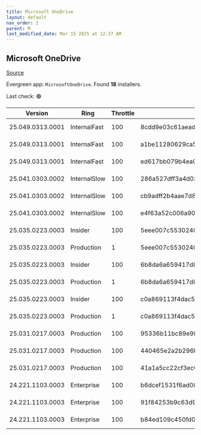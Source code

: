```yaml
---
title: Microsoft OneDrive
layout: default
nav_order: 2
parent: M
last_modified_date: Mar 15 2025 at 12:37 AM
---
```


## Microsoft OneDrive

[Source](https://onedrive.live.com/)

Evergreen app: `MicrosoftOneDrive`. Found **18** installers.

Last check: 🟢

| Version          | Ring         | Throttle | Sha256                                                           | Architecture | Type | URI                                                                                                                                                                  |
| ---------------- | ------------ | -------- | ---------------------------------------------------------------- | ------------ | ---- | -------------------------------------------------------------------------------------------------------------------------------------------------------------------- |
| 25.049.0313.0001 | InternalFast | 100      | 8cdd9e03c61aead56de0b9b1ea889418ddd9c0e0eba63fc82c44dfbb69aa6d1e | ARM64        | exe  | [https://oneclient.sfx.ms/Win/Installers/25.049.0313.0001/arm64/OneDriveSetup.exe](https://oneclient.sfx.ms/Win/Installers/25.049.0313.0001/arm64/OneDriveSetup.exe) |
| 25.049.0313.0001 | InternalFast | 100      | a1be11280629ca581994943be8eecfac71c3a750264f3425b0f80daa6c426709 | x64          | exe  | [https://oneclient.sfx.ms/Win/Installers/25.049.0313.0001/amd64/OneDriveSetup.exe](https://oneclient.sfx.ms/Win/Installers/25.049.0313.0001/amd64/OneDriveSetup.exe) |
| 25.049.0313.0001 | InternalFast | 100      | ed617bb079b4ea026e57e242606405925e5c3532c43fa42fc2854c38d1845637 | x86          | exe  | [https://oneclient.sfx.ms/Win/Installers/25.049.0313.0001/OneDriveSetup.exe](https://oneclient.sfx.ms/Win/Installers/25.049.0313.0001/OneDriveSetup.exe)             |
| 25.041.0303.0002 | InternalSlow | 100      | 286a527dff3a4d03983ae8f4e7126250b5bc98844e57ac7c60f450f0bbee1565 | ARM64        | exe  | [https://oneclient.sfx.ms/Win/Installers/25.041.0303.0002/arm64/OneDriveSetup.exe](https://oneclient.sfx.ms/Win/Installers/25.041.0303.0002/arm64/OneDriveSetup.exe) |
| 25.041.0303.0002 | InternalSlow | 100      | cb9adff2b4aae7d8331c303b26a568a3bd73e8544bea7dc1d4d18ee6acfd05ca | x64          | exe  | [https://oneclient.sfx.ms/Win/Installers/25.041.0303.0002/amd64/OneDriveSetup.exe](https://oneclient.sfx.ms/Win/Installers/25.041.0303.0002/amd64/OneDriveSetup.exe) |
| 25.041.0303.0002 | InternalSlow | 100      | e4f63a52c006a90217d29fc1e0a8cd7bcdd74c84c76b735234d65d81de9fa738 | x86          | exe  | [https://oneclient.sfx.ms/Win/Installers/25.041.0303.0002/OneDriveSetup.exe](https://oneclient.sfx.ms/Win/Installers/25.041.0303.0002/OneDriveSetup.exe)             |
| 25.035.0223.0003 | Insider      | 100      | 5eee007c5530240d842a1eb3d1508b1c09f1d8c2b7604d4945b6379d70c68c1d | ARM64        | exe  | [https://oneclient.sfx.ms/Win/Installers/25.035.0223.0003/arm64/OneDriveSetup.exe](https://oneclient.sfx.ms/Win/Installers/25.035.0223.0003/arm64/OneDriveSetup.exe) |
| 25.035.0223.0003 | Production   | 1        | 5eee007c5530240d842a1eb3d1508b1c09f1d8c2b7604d4945b6379d70c68c1d | ARM64        | exe  | [https://oneclient.sfx.ms/Win/Installers/25.035.0223.0003/arm64/OneDriveSetup.exe](https://oneclient.sfx.ms/Win/Installers/25.035.0223.0003/arm64/OneDriveSetup.exe) |
| 25.035.0223.0003 | Insider      | 100      | 6b8da6a659417d8ffa99924b17d56e16b6825d78fdd37ba8d2b227b00905d481 | x64          | exe  | [https://oneclient.sfx.ms/Win/Installers/25.035.0223.0003/amd64/OneDriveSetup.exe](https://oneclient.sfx.ms/Win/Installers/25.035.0223.0003/amd64/OneDriveSetup.exe) |
| 25.035.0223.0003 | Production   | 1        | 6b8da6a659417d8ffa99924b17d56e16b6825d78fdd37ba8d2b227b00905d481 | x64          | exe  | [https://oneclient.sfx.ms/Win/Installers/25.035.0223.0003/amd64/OneDriveSetup.exe](https://oneclient.sfx.ms/Win/Installers/25.035.0223.0003/amd64/OneDriveSetup.exe) |
| 25.035.0223.0003 | Insider      | 100      | c0a869113f4dac59750c40609323620777cbc4208208ade3e224cd5918711d11 | x86          | exe  | [https://oneclient.sfx.ms/Win/Installers/25.035.0223.0003/OneDriveSetup.exe](https://oneclient.sfx.ms/Win/Installers/25.035.0223.0003/OneDriveSetup.exe)             |
| 25.035.0223.0003 | Production   | 1        | c0a869113f4dac59750c40609323620777cbc4208208ade3e224cd5918711d11 | x86          | exe  | [https://oneclient.sfx.ms/Win/Installers/25.035.0223.0003/OneDriveSetup.exe](https://oneclient.sfx.ms/Win/Installers/25.035.0223.0003/OneDriveSetup.exe)             |
| 25.031.0217.0003 | Production   | 100      | 95336b11bc89e9f2cbb6fd320b8df274a8c5ec357b2cd29dd55b445df9dc75f8 | ARM64        | exe  | [https://oneclient.sfx.ms/Win/Installers/25.031.0217.0003/arm64/OneDriveSetup.exe](https://oneclient.sfx.ms/Win/Installers/25.031.0217.0003/arm64/OneDriveSetup.exe) |
| 25.031.0217.0003 | Production   | 100      | 440465e2a2b296bfb48dd37f837372478433515ca368644fbbb0a238f434e4fb | x64          | exe  | [https://oneclient.sfx.ms/Win/Installers/25.031.0217.0003/amd64/OneDriveSetup.exe](https://oneclient.sfx.ms/Win/Installers/25.031.0217.0003/amd64/OneDriveSetup.exe) |
| 25.031.0217.0003 | Production   | 100      | 41a1a5cc22cf3ec0be6e78dc8b528e4027e5087b0f44b5716423ff1bc6b39f0c | x86          | exe  | [https://oneclient.sfx.ms/Win/Installers/25.031.0217.0003/OneDriveSetup.exe](https://oneclient.sfx.ms/Win/Installers/25.031.0217.0003/OneDriveSetup.exe)             |
| 24.221.1103.0003 | Enterprise   | 100      | b6dcef1531f6ad089deb9e0b9b376a74e4b1ca334d97e2a14939d97a1bd4ed0b | ARM64        | exe  | [https://oneclient.sfx.ms/Win/Installers/24.221.1103.0003/arm64/OneDriveSetup.exe](https://oneclient.sfx.ms/Win/Installers/24.221.1103.0003/arm64/OneDriveSetup.exe) |
| 24.221.1103.0003 | Enterprise   | 100      | 91f84253b9c63d996133f29326b16cf25eeeedeb87d84c9aa8d683e644944fb6 | x64          | exe  | [https://oneclient.sfx.ms/Win/Installers/24.221.1103.0003/amd64/OneDriveSetup.exe](https://oneclient.sfx.ms/Win/Installers/24.221.1103.0003/amd64/OneDriveSetup.exe) |
| 24.221.1103.0003 | Enterprise   | 100      | b84ed109c450fd07d2c378c042a8b373c876645629502237aac0d270747de8f5 | x86          | exe  | [https://oneclient.sfx.ms/Win/Installers/24.221.1103.0003/OneDriveSetup.exe](https://oneclient.sfx.ms/Win/Installers/24.221.1103.0003/OneDriveSetup.exe)             |
